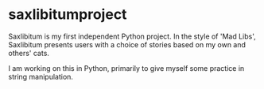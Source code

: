 # saxlibitumproject

Saxlibitum is my first independent Python project. In the style of 'Mad Libs', Saxlibitum presents users with a choice of stories based on my own and others' cats.

I am working on this in Python, primarily to give myself some practice in string manipulation.
